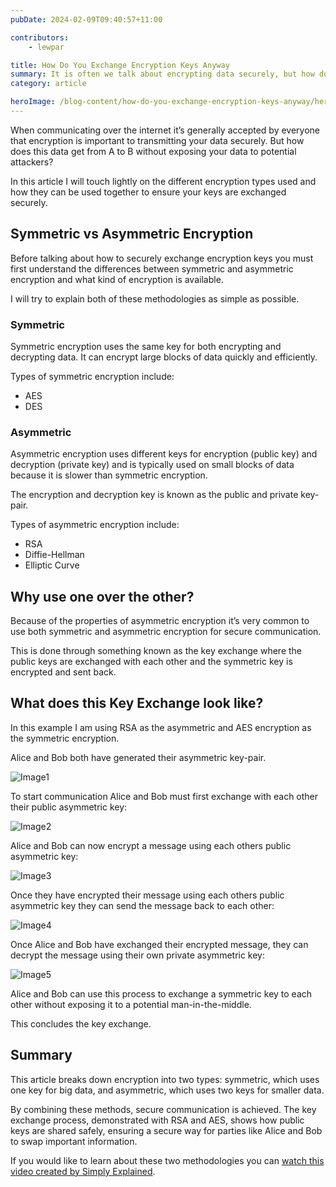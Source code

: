 ```yaml
---
pubDate: 2024-02-09T09:40:57+11:00

contributors: 
    - lewpar

title: How Do You Exchange Encryption Keys Anyway
summary: It is often we talk about encrypting data securely, but how do you transmit it securely over a medium without exposing your encryption key?
category: article

heroImage: /blog-content/how-do-you-exchange-encryption-keys-anyway/hero.png
---
```


When communicating over the internet it’s generally accepted by everyone that encryption is important to transmitting your data securely. But how does this data get from A to B without exposing your data to potential attackers?

In this article I will touch lightly on the different encryption types used and how they can be used together to ensure your keys are exchanged securely.

## Symmetric vs Asymmetric Encryption
Before talking about how to securely exchange encryption keys you must first understand the differences between symmetric and asymmetric encryption and what kind of encryption is available.

I will try to explain both of these methodologies as simple as possible.

### Symmetric
Symmetric encryption uses the same key for both encrypting and decrypting data. It can encrypt large blocks of data quickly and efficiently.

Types of symmetric encryption include:
- AES
- DES

### Asymmetric
Asymmetric encryption uses different keys for encryption (public key) and decryption (private key) and is typically used on small blocks of data because it is slower than symmetric encryption.

The encryption and decryption key is known as the public and private key-pair.

Types of asymmetric encryption include:
- RSA
- Diffie-Hellman
- Elliptic Curve

## Why use one over the other?
Because of the properties of asymmetric encryption it’s very common to use both symmetric and asymmetric encryption for secure communication.

This is done through something known as the key exchange where the public keys are exchanged with each other and the symmetric key is encrypted and sent back.

## What does this Key Exchange look like?
In this example I am using RSA as the asymmetric and AES encryption as the symmetric encryption.

Alice and Bob both have generated their asymmetric key-pair.

![Image1](/blog-content/how-do-you-exchange-encryption-keys-anyway/bob-alice-gen-keypair.png)

To start communication Alice and Bob must first exchange with each other their public asymmetric key:

![Image2](/blog-content/how-do-you-exchange-encryption-keys-anyway/bob-alice-exch-keypair.png)

Alice and Bob can now encrypt a message using each others public asymmetric key:

![Image3](/blog-content/how-do-you-exchange-encryption-keys-anyway/bob-alice-encrypt-key.png)

Once they have encrypted their message using each others public asymmetric key they can send the message back to each other:

![Image4](/blog-content/how-do-you-exchange-encryption-keys-anyway/bob-alice-exch-encrypted-key.png)

Once Alice and Bob have exchanged their encrypted message, they can decrypt the message using their own private asymmetric key:

![Image5](/blog-content/how-do-you-exchange-encryption-keys-anyway/bob-alice-decrypt-priv-key.png)

Alice and Bob can use this process to exchange a symmetric key to each other without exposing it to a potential man-in-the-middle.

This concludes the key exchange.

## Summary
This article breaks down encryption into two types: symmetric, which uses one key for big data, and asymmetric, which uses two keys for smaller data.

By combining these methods, secure communication is achieved. The key exchange process, demonstrated with RSA and AES, shows how public keys are shared safely, ensuring a secure way for parties like Alice and Bob to swap important information.

If you would like to learn about these two methodologies you can [watch this video created by Simply Explained](https://www.youtube.com/watch?v=AQDCe585Lnc).